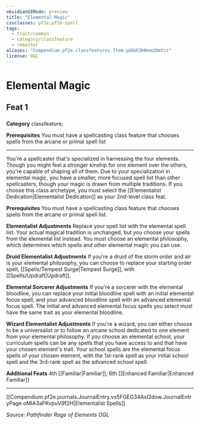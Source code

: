 ```yaml
---
obsidianUIMode: preview
title: "Elemental Magic"
cssclasses: pf2e,pf2e-spell
tags:
  - trait/common
  - category/classfeature
  - remaster
aliases: "Compendium.pf2e.classfeatures.Item.pUkUC8HHom2DmYzz"
license: OGL
---
```

# Elemental Magic
## Feat 1
### 

**Category** classfeature; 



**Prerequisites** You must have a spellcasting class feature that chooses spells from the arcane or primal spell list
* * *
You're a spellcaster that's specialized in harnessing the four elements. Though you might feel a stronger kinship for one element over the others, you're capable of shaping all of them. Due to your specialization in elemental magic, you have a smaller, more focused spell list than other spellcasters, though your magic is drawn from multiple traditions. If you choose this class archetype, you must select the [[Elementalist Dedication|Elementalist Dedication]] as your 2nd-level class feat.

**Prerequisites** You must have a spellcasting class feature that chooses spells from the arcane or primal spell list.

**Elementalist Adjustments** Replace your spell list with the elemental spell list. Your actual magical tradition is unchanged, but you choose your spells from the elemental list instead. You must choose an elemental philosophy, which determines which spells and other elemental magic you can use.

**Druid Elementalist Adjustments** If you're a druid of the storm order and air is your elemental philosophy, you can choose to replace your starting order spell, [[Spells/Tempest Surge|Tempest Surge]], with [[Spells/Updraft|Updraft]].

**Elemental Sorcerer Adjustments** If you're a sorcerer with the elemental bloodline, you can replace your initial bloodline spell with an initial elemental focus spell, and your advanced bloodline spell with an advanced elemental focus spell. The initial and advanced elemental focus spells you select must have the same trait as your elemental bloodline.

**Wizard Elementalist Adjustments** If you're a wizard, you can either choose to be a universalist or to follow an arcane school dedicated to one element from your elemental philosophy. If you choose an elemental school, your curriculum spells can be any spells that you have access to and that have your chosen element's trait. Your school spells are the elemental focus spells of your chosen element, with the 1st-rank spell as your initial school spell and the 3rd-rank spell as the advanced school spell.

**Additional Feats** 4th [[Familiar|Familiar]], 6th [[Enhanced Familiar|Enhanced Familiar]]

* * *

[[Compendium.pf2e.journals.JournalEntry.vx5FGEG34AxI2dow.JournalEntryPage.oMIA3aFKvpuV9f2H|Elementalist Spells]]

*Source: Pathfinder Rage of Elements*
*OGL*